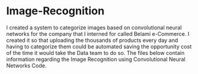 # Image-Recognition
I created a system to categorize images based on convolutional neural networks for the company that I interned for called Belami e-Commerce. 
I created it so that uploading the thousands of products every day and having to categorize them could be automated saving the opportunity 
cost of the time it would take the Data team to do so. The files below contain information regarding the Image Recognition using Convolutional 
Neural Networks Code. 
